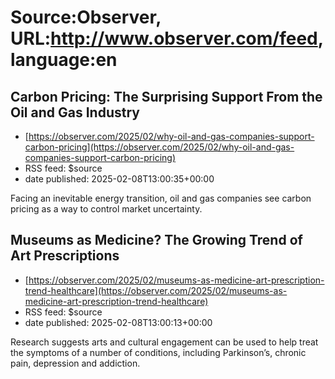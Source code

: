 # Source:Observer, URL:http://www.observer.com/feed, language:en

## Carbon Pricing: The Surprising Support From the Oil and Gas Industry
 - [https://observer.com/2025/02/why-oil-and-gas-companies-support-carbon-pricing](https://observer.com/2025/02/why-oil-and-gas-companies-support-carbon-pricing)
 - RSS feed: $source
 - date published: 2025-02-08T13:00:35+00:00

Facing an inevitable energy transition, oil and gas companies see carbon pricing as a way to control market uncertainty.

## Museums as Medicine? The Growing Trend of Art Prescriptions
 - [https://observer.com/2025/02/museums-as-medicine-art-prescription-trend-healthcare](https://observer.com/2025/02/museums-as-medicine-art-prescription-trend-healthcare)
 - RSS feed: $source
 - date published: 2025-02-08T13:00:13+00:00

Research suggests arts and cultural engagement can be used to help treat the symptoms of a number of conditions, including Parkinson’s, chronic pain, depression and addiction.

